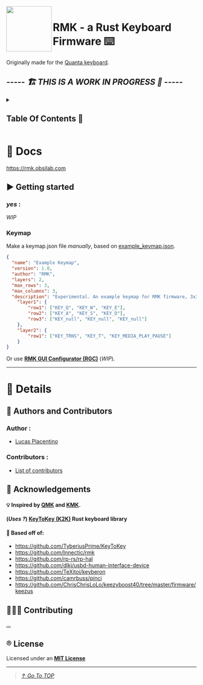 <img align="left" height="120" src="https://user-images.githubusercontent.com/23436953/178232652-e7b1504c-0425-490a-ab8c-12a58e288097.png">

# RMK - a Rust Keyboard Firmware ⌨️
Originally made for the [Quanta keyboard](https://github.com/ObsiLab/Quanta).
## _**----- 🏗️ THIS IS A WORK IN PROGRESS 🚧 -----**_  

<details>
  <summary><h2>Table Of Contents 📑</h2></summary>
 
>   - [📖 Docs](#-docs)
>     - [▶️ Getting started](#%EF%B8%8F-getting-started)
>       - [_yes_](#yes-)
>   - [🔡 Details](#-details)
>     - [📝 Authors and Contributors](#-authors-and-contributors)
>       - [Author](#author-)
>       - [Contributors](#contributors-)
>     - [🌟 Acknowledgements](#-acknowledgements)
>     - [🧑‍🤝‍🧑 Contributing](#-contributing)
>     - [®️ License](#%EF%B8%8F-license)
 
</details>

# 📖 Docs
https://rmk.obsilab.com

## ▶️ Getting started
### _yes_ :
_WIP_

### Keymap
Make a keymap.json file _manually_, based on [example_keymap.json](example_keymap.json).
```json
{
  "name": "Example Keymap",
  "version": 1.0,
  "author": "RMK",
  "layers": 2,
  "max_rows": 3,
  "max_columns": 3,
  "description": "Experimental. An example keymap for RMK firmware, 3x3 key matrix with two layers.",
	"layer1": {
		"row1": ["KEY_Q", "KEY_W", "KEY_E"],
		"row2": ["KEY_A", "KEY_S", "KEY_D"],
		"row3": ["KEY_null", "KEY_null", "KEY_null"]
	},
	"layer2": {
		"row1": ["KEY_TRNS", "KEY_T", "KEY_MEDIA_PLAY_PAUSE"]
	}
}
```  
Or use **[RMK GUI Configurator (RGC)](https://github.com/ObsiLab/RGC)** (_WIP_).

-----------------

# 🔡 Details

## 📝 Authors and Contributors
### Author :
- [Lucas Placentino](https://github.com/LucasPlacentino)
### Contributors :
- [List of contributors](../../graphs/contributors)

## 🌟 Acknowledgements
#### 💡 Inspired by [**QMK**](https://github.com/qmk/qmk_firmware) and [**KMK**](https://github.com/KMKfw/kmk_firmware).

#### (_Uses ?_) [KeyToKey (K2K)](https://github.com/TyberiusPrime/KeyToKey) Rust keyboard library

#### 🧱 Based off of:
- https://github.com/TyberiusPrime/KeyToKey
- https://github.com/Innectic/rmk
- https://github.com/rp-rs/rp-hal
- https://github.com/dlkj/usbd-human-interface-device
- https://github.com/TeXitoi/keyberon
- https://github.com/camrbuss/pinci
- https://github.com/ChrisChrisLoLo/keezyboost40/tree/master/firmware/keezus

## 🧑‍🤝‍🧑 Contributing
_[...](CONTRIBUTING.md)_

## ®️ License
Licensed under an [**MIT License**](LICENSE)

-------------------

> _[↑ Go To TOP](#TOP)_
